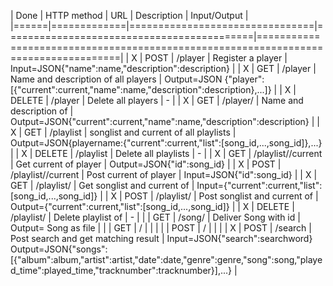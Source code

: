 | Done | HTTP method | URL                            | Description                               | Input/Output                                                                       |
|======|=============|================================|===========================================|====================================================================================|
| X    | POST        | /player                        | Register a player                         | Input=JSON{"name":name,"description":description}                                  |
| X    | GET         | /player                        | Name and description of all players       | Output=JSON {"player":[{"current":current,"name":name,"description":description},...]} |
| X    | DELETE      | /player                        | Delete all players                        | -                                                                                  |
| X    | GET         | /player/<playername>           | Name and description of <playername>      | Output=JSON{"current":current,"name":name,"description":description}               |
| X    | GET         | /playlist                      | songlist and current of all playlists     | Output=JSON{playername:{"current":current,"list":[song_id,...,song_id]},...}       |
| X    | DELETE      | /playlist                      | Delete all playlists                      | -                                                                                  |
| X    | GET         | /playlist/<playername>/current | Get current of player <playername>        | Output=JSON{"id":song_id}                                                          |
| X    | POST        | /playlist/<playername>/current | Post current of player <playername>       | Input=JSON{"id":song_id}                                                           |
| X    | GET         | /playlist/<playername>         | Get songlist and current of <playername>  | Input={"current":current,"list":[song_id,...,song_id]}                             |
| X    | POST        | /playlist/<playername>         | Post songlist and current of <playername> | Output={"current":current,"list":[song_id,...,song_id]}                            |
| X    | DELETE      | /playlist/<playername>         | Delete playlist of <playername>           | -                                                                                  |
|      | GET         | /song/<id>                     | Deliver Song with id <id>                 | Output= Song as file                                                               |
|      | GET         | /                              |                                           |                                                                                    |
|      | POST        | /                              |                                           |                                                                                    |
| X    | POST        | /search                        | Post search and get matching result       | Input=JSON{"search":searchword} Output=JSON{"songs":[{"album":album,"artist":artist,"date":date,"genre":genre,"song":song,"played_time":played_time,"tracknumber":tracknumber}],...} |
